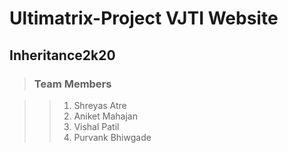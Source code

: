 # Ultimatrix-Project VJTI Website
## Inheritance2k20

>### Team Members 

>>  1. Shreyas Atre
>>  1. Aniket Mahajan
>>  1. Vishal Patil
>>  1. Purvank Bhiwgade
